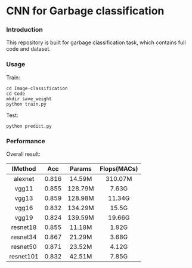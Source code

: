 # CNN for Garbage classification
### Introduction

This repository is built for garbage classification task, which contains full code and dataset. 

### Usage
Train:

   ```shell
   cd Image-classification
   cd Code
   mkdir save_weight
   python train.py
   ```

   

Test:

   ```shell
   python predict.py
   ```

### Performance

Overall result:

|  lMethod  |  Acc  | Params  | Flops(MACs) |
| :-------: | :---: | :-----: | :---------: |
|  alexnet  | 0.816 | 14.59M  |   310.07M   |
|   vgg11   | 0.855 | 128.79M |    7.63G    |
|   vgg13   | 0.859 | 128.98M |   11.34G    |
|   vgg16   | 0.832 | 134.29M |    15.5G    |
|   vgg19   | 0.824 | 139.59M |   19.66G    |
| resnet18  | 0.855 | 11.18M  |    1.82G    |
| resnet34  | 0.867 | 21.29M  |    3.68G    |
| resnet50  | 0.871 | 23.52M  |    4.12G    |
| resnet101 | 0.832 | 42.51M  |    7.85G    |

